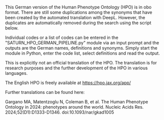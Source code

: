 This German version of the Human Phenotype Ontology (HPO) is in obo format. There are still some duplications among the synonyms that have been created by the automated translation with DeepL. However, the duplicates are automatically removed during the search using the script below.

Individual codes or a list of codes can be entered in the "SATURN_HPO_GERMAN_PIPELINE.py" module via an input prompt and the outputs are the German names, definitions and synonyms. Simply start the module in Python, enter the code list, select definitions and read the output.


This is explicitly not an official translation of the HPO. The translation is for research purposes and the further development of the HPO in various languages. 


The English HPO is freely available at https://hpo.jax.org/app/


Further translations can be found here: 

Gargano MA, Matentzoglu N, Coleman B, et al. The Human Phenotype Ontology in 2024: phenotypes around the world. Nucleic Acids Res. 2024;52(D1):D1333-D1346. doi:10.1093/nar/gkad1005
